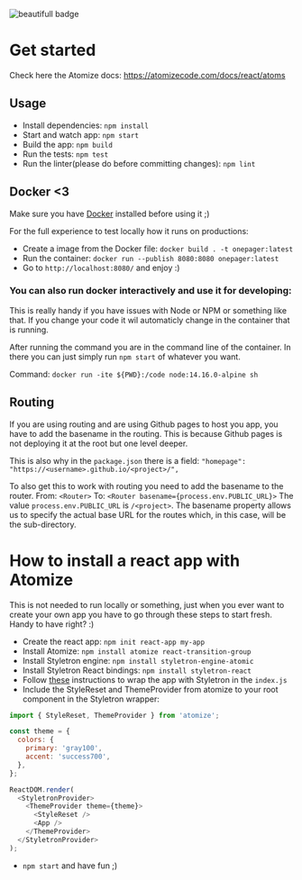 ![beautifull badge](https://github.com/ReconnectCMI/onepager/actions/workflows/build-deploy.yml/badge.svg?branch=main)
# Get started
Check here the Atomize docs: https://atomizecode.com/docs/react/atoms
## Usage

- Install dependencies: ```npm install```
- Start and watch app: ```npm start```
- Build the app: ```npm build```
- Run the tests: ```npm test```
- Run the linter(please do before committing changes): ```npm lint```

## Docker <3
Make sure you have [Docker](https://www.docker.com/get-started) installed before using it ;)

For the full experience to test locally how it runs on productions:
- Create a image from the Docker file: ```docker build . -t onepager:latest```
- Run the container: ```docker run --publish 8080:8080 onepager:latest```
- Go to ```http://localhost:8080/``` and enjoy :)

### You can also run docker interactively and use it for developing:
This is really handy if you have issues with Node or NPM or something like that.
If you change your code it wil automaticly change in the container that is running.

After running the command you are in the command line of the container. In there you can just simply run ```npm start``` of whatever you want.

Command: ```docker run -ite ${PWD}:/code node:14.16.0-alpine sh```

## Routing
If you are using routing and are using Github pages to host you app, you have to add the basename in the routing. This is because Github pages is not deploying it at the root but one level deeper.

This is also why in the ```package.json``` there is a field:
```"homepage": "https://<username>.github.io/<project>/",```

To also get this to work with routing you need to add the basename to the router.
From:
```<Router>```
To:
```<Router basename={process.env.PUBLIC_URL}>```
The value ```process.env.PUBLIC_URL``` is ```/<project>```. The basename property allows us to specify the actual base URL for the routes which, in this case, will be the sub-directory. 

# How to install a react app with Atomize
This is not needed to run locally or something, just when you ever want to create your own app you have to go through these steps to start fresh. Handy to have right? :)

- Create the react app: ```npm init react-app my-app```
- Install Atomize: ```npm install atomize react-transition-group```
- Install Styletron engine: ```npm install styletron-engine-atomic```
- Install Styletron React bindings: ```npm install styletron-react```
- Follow [these](https://www.styletron.org/getting-started#with-react) instructions to wrap the app with Styletron in the ```index.js```
- Include the StyleReset and ThemeProvider from atomize to your root component in the Styletron wrapper:

```javascript
import { StyleReset, ThemeProvider } from 'atomize';

const theme = {
  colors: {
    primary: 'gray100',
    accent: 'success700',
  },
};

ReactDOM.render(
  <StyletronProvider>  
    <ThemeProvider theme={theme}>
      <StyleReset />
      <App />
    </ThemeProvider>
  </StyletronProvider>
);
```
- ```npm start``` and have fun ;)
